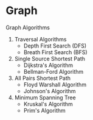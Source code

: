 # Graph
Graph Algorithms
1) Traversal Algorithms
   * Depth First Search (DFS)
   * Breath First Search (BFS)
2) Single Source Shortest Path
   * Dijkstra's Algorithm
   * Bellman-Ford Algorithm
3) All Pairs Shortest Path
   * Floyd Warshall Algorithm
   * Johnson's Algorithm
4) Minimum Spanning Tree
   * Kruskal's Algorithm
   * Prim's Algorithm